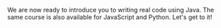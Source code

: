 We are now ready to introduce you to writing real code using Java. The same course is also available for JavaScript and Python. Let's get to it!
